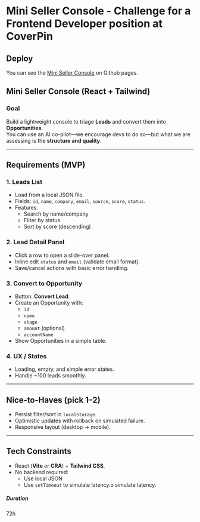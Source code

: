 # Mini Seller Console - Challenge for a Frontend Developer position at CoverPin

## Deploy

You can see the [Mini Seller Console](https://lucaspasseri.github.io/mini-seller-console/) on Github pages.

## Mini Seller Console (React + Tailwind)

### Goal

Build a lightweight console to triage **Leads** and convert them into **Opportunities**.  
You can use an AI co-pilot—we encourage devs to do so—but what we are assessing is the **structure and quality**.

---

## Requirements (MVP)

### 1. Leads List

- Load from a local JSON file.
- Fields: `id`, `name`, `company`, `email`, `source`, `score`, `status`.
- Features:
  - Search by name/company
  - Filter by status
  - Sort by score (descending)

### 2. Lead Detail Panel

- Click a row to open a slide-over panel.
- Inline edit `status` and `email` (validate email format).
- Save/cancel actions with basic error handling.

### 3. Convert to Opportunity

- Button: **Convert Lead**.
- Create an Opportunity with:
  - `id`
  - `name`
  - `stage`
  - `amount` (optional)
  - `accountName`
- Show Opportunities in a simple table.

### 4. UX / States

- Loading, empty, and simple error states.
- Handle ~100 leads smoothly.

---

## Nice-to-Haves (pick 1–2)

- Persist filter/sort in `localStorage`.
- Optimistic updates with rollback on simulated failure.
- Responsive layout (desktop → mobile).

---

## Tech Constraints

- React (**Vite** or **CRA**) + **Tailwind CSS**.
- No backend required:
  - Use local JSON
  - Use `setTimeout` to simulate latency.o simulate latency.

##### Duration

72h
